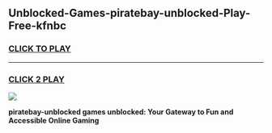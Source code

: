 
## Unblocked-Games-piratebay-unblocked-Play-Free-kfnbc
<h3>
<a href="https://premium76.site?title=piratebay-unblocked&ref=20M">CLICK TO PLAY</a></h3>
<hr>

<h3>
<a href="https://premium76.site?title=piratebay-unblocked&ref=20M">CLICK 2 PLAY</a>
  
</h3>

<a href="https://premium76.site?title=piratebay-unblocked&ref=19M"><img src="https://clearcache.store/games.png"></a>


**piratebay-unblocked games unblocked: Your Gateway to Fun and Accessible Online Gaming**
